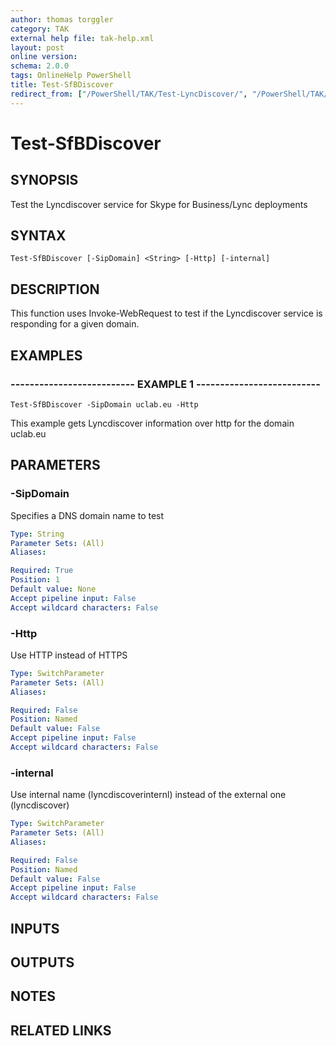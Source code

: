 ```yaml
---
author: thomas torggler
category: TAK
external help file: tak-help.xml
layout: post
online version: 
schema: 2.0.0
tags: OnlineHelp PowerShell
title: Test-SfBDiscover
redirect_from: ["/PowerShell/TAK/Test-LyncDiscover/", "/PowerShell/TAK/test-lyncdiscover/"]
---
```


# Test-SfBDiscover

## SYNOPSIS
Test the Lyncdiscover service for Skype for Business/Lync deployments

## SYNTAX

```
Test-SfBDiscover [-SipDomain] <String> [-Http] [-internal]
```

## DESCRIPTION
This function uses Invoke-WebRequest to test if the Lyncdiscover service is responding for a given domain.

## EXAMPLES

### -------------------------- EXAMPLE 1 --------------------------
```
Test-SfBDiscover -SipDomain uclab.eu -Http
```

This example gets Lyncdiscover information over http for the domain uclab.eu

## PARAMETERS

### -SipDomain
Specifies a DNS domain name to test

```yaml
Type: String
Parameter Sets: (All)
Aliases: 

Required: True
Position: 1
Default value: None
Accept pipeline input: False
Accept wildcard characters: False
```

### -Http
Use HTTP instead of HTTPS

```yaml
Type: SwitchParameter
Parameter Sets: (All)
Aliases: 

Required: False
Position: Named
Default value: False
Accept pipeline input: False
Accept wildcard characters: False
```

### -internal
Use internal name (lyncdiscoverinternl) instead of the external one (lyncdiscover)

```yaml
Type: SwitchParameter
Parameter Sets: (All)
Aliases: 

Required: False
Position: Named
Default value: False
Accept pipeline input: False
Accept wildcard characters: False
```

## INPUTS

## OUTPUTS

## NOTES

## RELATED LINKS

